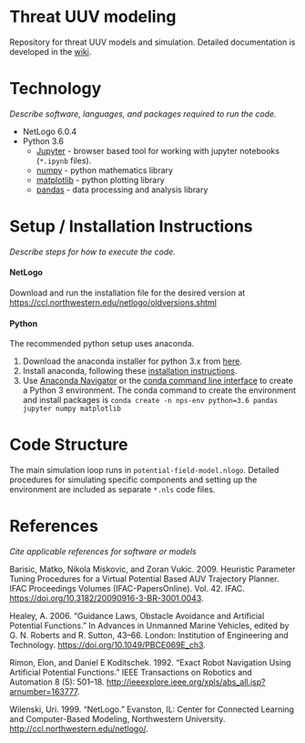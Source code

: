 # Threat UUV modeling

Repository for threat UUV models and simulation.  Detailed documentation is developed in the [wiki](https://gitlab.nps.edu/team1-cuuv/threat-uuv-modeling/wikis/home).

# Technology
*Describe software, languages, and packages required to run the code.*

* NetLogo 6.0.4
* Python 3.6
  * [Jupyter](http://jupyter.org/) - browser based tool for working with jupyter notebooks (`*.ipynb` files).
  * [numpy](http://www.numpy.org/) - python mathematics library
  * [matplotlib](https://matplotlib.org/) - python plotting library
  * [pandas](https://pandas.pydata.org/) - data processing and analysis library

# Setup / Installation Instructions
*Describe steps for how to execute the code.*

#### NetLogo

Download and run the installation file for the desired version at https://ccl.northwestern.edu/netlogo/oldversions.shtml

#### Python

The recommended python setup uses anaconda.

1. Download the anaconda installer for python 3.x from [here](https://www.anaconda.com/download/).
2. Install anaconda, following these [installation instructions](https://docs.anaconda.com/anaconda/install/).
3. Use [Anaconda Navigator](https://docs.anaconda.com/anaconda/navigator/getting-started/) or the [conda command line interface](https://conda.io/docs/user-guide/getting-started.html) to create a Python 3 environment.  The conda command to create the environment and install packages is `conda create -n nps-env python=3.6 pandas jupyter numpy matplotlib` 

# Code Structure

The main simulation loop runs in `potential-field-model.nlogo`.  Detailed
procedures for simulating specific components and setting up the environment are
included as separate `*.nls` code files.

# References
*Cite applicable references for software or models*

Barisic, Matko, Nikola Miskovic, and Zoran Vukic. 2009. Heuristic Parameter Tuning Procedures for a Virtual Potential Based AUV Trajectory Planner. IFAC Proceedings Volumes (IFAC-PapersOnline). Vol. 42. IFAC. https://doi.org/10.3182/20090916-3-BR-3001.0043.

Healey, A. 2006. “Guidance Laws, Obstacle Avoidance and Artificial Potential Functions.” In Advances in Unmanned Marine Vehicles, edited by G. N. Roberts and R. Sutton, 43–66. London: Institution of Engineering and Technology. https://doi.org/10.1049/PBCE069E_ch3.

Rimon, Elon, and Daniel E Koditschek. 1992. “Exact Robot Navigation Using Artificial Potential Functions.” IEEE Transactions on Robotics and Automation 8 (5): 501–18. http://ieeexplore.ieee.org/xpls/abs_all.jsp?arnumber=163777.

Wilenski, Uri. 1999. “NetLogo.” Evanston, IL: Center for Connected Learning and Computer-Based Modeling, Northwestern University. http://ccl.northwestern.edu/netlogo/.
